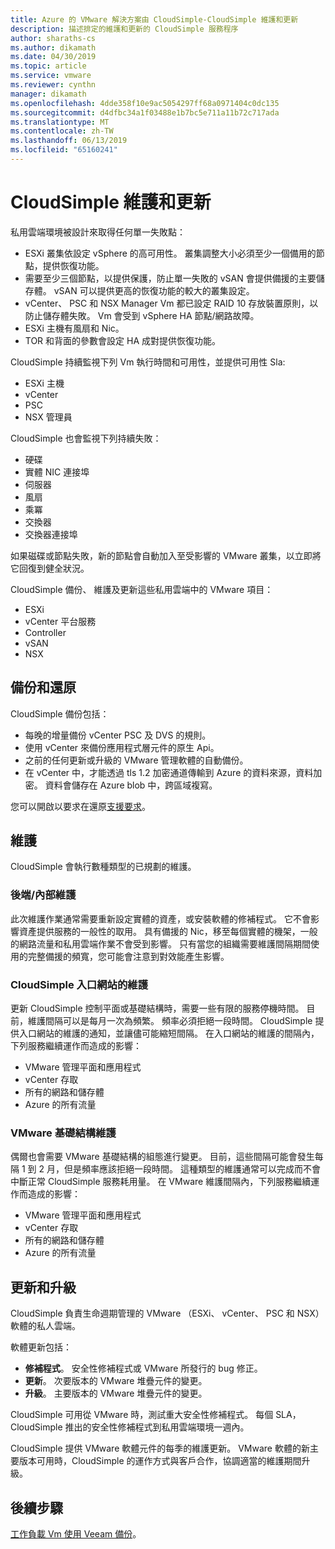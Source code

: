 ```yaml
---
title: Azure 的 VMware 解決方案由 CloudSimple-CloudSimple 維護和更新
description: 描述排定的維護和更新的 CloudSimple 服務程序
author: sharaths-cs
ms.author: dikamath
ms.date: 04/30/2019
ms.topic: article
ms.service: vmware
ms.reviewer: cynthn
manager: dikamath
ms.openlocfilehash: 4dde358f10e9ac5054297ff68a0971404c0dc135
ms.sourcegitcommit: d4dfbc34a1f03488e1b7bc5e711a11b72c717ada
ms.translationtype: MT
ms.contentlocale: zh-TW
ms.lasthandoff: 06/13/2019
ms.locfileid: "65160241"
---
```

# <a name="cloudsimple-maintenance-and-updates"></a>CloudSimple 維護和更新

私用雲端環境被設計來取得任何單一失敗點：

* ESXi 叢集依設定 vSphere 的高可用性。 叢集調整大小必須至少一個備用的節點，提供恢復功能。
* 需要至少三個節點，以提供保護，防止單一失敗的 vSAN 會提供備援的主要儲存體。 vSAN 可以提供更高的恢復功能的較大的叢集設定。
* vCenter、 PSC 和 NSX Manager Vm 都已設定 RAID 10 存放裝置原則，以防止儲存體失敗。 Vm 會受到 vSphere HA 節點/網路故障。
* ESXi 主機有風扇和 Nic。
* TOR 和背面的參數會設定 HA 成對提供恢復功能。

CloudSimple 持續監視下列 Vm 執行時間和可用性，並提供可用性 Sla:

* ESXi 主機
* vCenter
* PSC
* NSX 管理員

CloudSimple 也會監視下列持續失敗：

* 硬碟
* 實體 NIC 連接埠
* 伺服器
* 風扇
* 乘冪
* 交換器
* 交換器連接埠

如果磁碟或節點失敗，新的節點會自動加入至受影響的 VMware 叢集，以立即將它回復到健全狀況。

CloudSimple 備份、 維護及更新這些私用雲端中的 VMware 項目：

* ESXi
* vCenter 平台服務
* Controller
* vSAN
* NSX

## <a name="back-up-and-restore"></a>備份和還原

CloudSimple 備份包括：

* 每晚的增量備份 vCenter PSC 及 DVS 的規則。
* 使用 vCenter 來備份應用程式層元件的原生 Api。
* 之前的任何更新或升級的 VMware 管理軟體的自動備份。
* 在 vCenter 中，才能透過 tls 1.2 加密通道傳輸到 Azure 的資料來源，資料加密。 資料會儲存在 Azure blob 中，跨區域複寫。

您可以開啟以要求在還原[支援要求](https://portal.azure.com/#blade/Microsoft_Azure_Support/HelpAndSupportBlade/newsupportrequest)。

## <a name="maintenance"></a>維護

CloudSimple 會執行數種類型的已規劃的維護。

### <a name="backendinternal-maintenance"></a>後端/內部維護

此次維護作業通常需要重新設定實體的資產，或安裝軟體的修補程式。 它不會影響資產提供服務的一般性的取用。 具有備援的 Nic，移至每個實體的機架，一般的網路流量和私用雲端作業不會受到影響。 只有當您的組織需要維護間隔期間使用的完整備援的頻寬，您可能會注意到對效能產生影響。

### <a name="cloudsimple-portal-maintenance"></a>CloudSimple 入口網站的維護

更新 CloudSimple 控制平面或基礎結構時，需要一些有限的服務停機時間。 目前，維護間隔可以是每月一次為頻繁。 頻率必須拒絕一段時間。 CloudSimple 提供入口網站的維護的通知，並讓儘可能縮短間隔。 在入口網站的維護的間隔內，下列服務繼續運作而造成的影響：

* VMware 管理平面和應用程式
* vCenter 存取
* 所有的網路和儲存體
* Azure 的所有流量

### <a name="vmware-infrastructure-maintenance"></a>VMware 基礎結構維護

偶爾也會需要 VMware 基礎結構的組態進行變更。  目前，這些間隔可能會發生每隔 1 到 2 月，但是頻率應該拒絕一段時間。 這種類型的維護通常可以完成而不會中斷正常 CloudSimple 服務耗用量。 在 VMware 維護間隔內，下列服務繼續運作而造成的影響：

* VMware 管理平面和應用程式
* vCenter 存取
* 所有的網路和儲存體
* Azure 的所有流量

## <a name="updates-and-upgrades"></a>更新和升級

CloudSimple 負責生命週期管理的 VMware （ESXi、 vCenter、 PSC 和 NSX） 軟體的私人雲端。

軟體更新包括：

* **修補程式**。 安全性修補程式或 VMware 所發行的 bug 修正。
* **更新**。 次要版本的 VMware 堆疊元件的變更。
* **升級**。 主要版本的 VMware 堆疊元件的變更。

CloudSimple 可用從 VMware 時，測試重大安全性修補程式。 每個 SLA，CloudSimple 推出的安全性修補程式到私用雲端環境一週內。

CloudSimple 提供 VMware 軟體元件的每季的維護更新。 VMware 軟體的新主要版本可用時，CloudSimple 的運作方式與客戶合作，協調適當的維護期間升級。

## <a name="next-steps"></a>後續步驟

[工作負載 Vm 使用 Veeam 備份](https://docs.azure.cloudsimple.com/backup-workloads-veeam/)。
